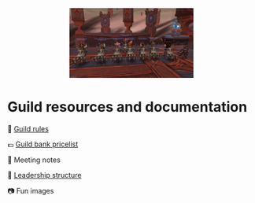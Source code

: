 <head>
<link rel="stylesheet" type="text/css" href="css/main.css">
</head>

  
<div align="center"> <img src="images/groupmount.png" alt="drawing" width="50%"/>  </div>

# Guild resources and documentation  

:page_with_curl: [Guild rules](/rules) 

:pound: [Guild bank pricelist](pricelist.md)

:closed_book: Meeting notes 

:crown: [Leadership structure](/leadership)

:camera: Fun images 
  
